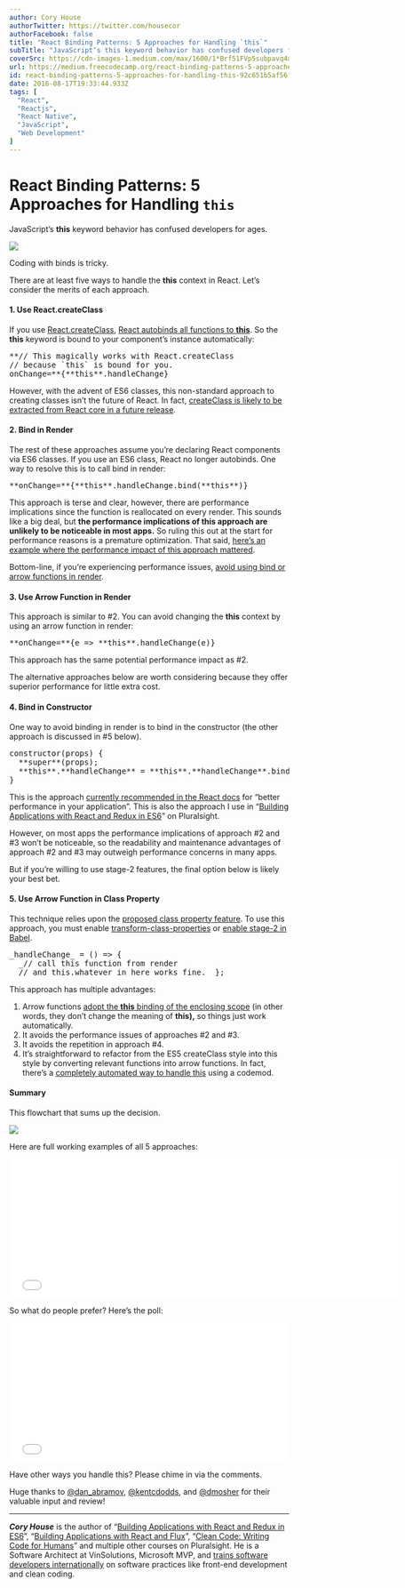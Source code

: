 ```yaml
---
author: Cory House
authorTwitter: https://twitter.com/housecor
authorFacebook: false
title: "React Binding Patterns: 5 Approaches for Handling `this`"
subTitle: "JavaScript’s this keyword behavior has confused developers for ages...."
coverSrc: https://cdn-images-1.medium.com/max/1600/1*Brf51FVp5subpavq4ax8ow.jpeg
url: https://medium.freecodecamp.org/react-binding-patterns-5-approaches-for-handling-this-92c651b5af56
id: react-binding-patterns-5-approaches-for-handling-this-92c651b5af56
date: 2016-08-17T19:33:44.933Z
tags: [
  "React",
  "Reactjs",
  "React Native",
  "JavaScript",
  "Web Development"
]
---
```

# React Binding Patterns: 5 Approaches for Handling `this`

JavaScript’s **this** keyword behavior has confused developers for ages.



![](https://cdn-images-1.medium.com/max/1600/1*Brf51FVp5subpavq4ax8ow.jpeg)

Coding with binds is tricky.



There are at least five ways to handle the **this** context in React. Let’s consider the merits of each approach.

#### 1\. Use React.createClass

If you use [React.createClass](https://facebook.github.io/react/docs/top-level-api.html#react.createclass), [React autobinds all functions to **this**](https://facebook.github.io/react/docs/tutorial.html#events). So the **this** keyword is bound to your component’s instance automatically:

<pre name="3d5d" id="3d5d" class="graf graf--pre graf-after--p">**// This magically works with React.createClass  
// because `this` is bound for you.  
onChange=**{**this**.handleChange}</pre>

However, with the advent of ES6 classes, this non-standard approach to creating classes isn’t the future of React. In fact, [createClass is likely to be extracted from React core in a future release](https://facebook.github.io/react/blog/#other-use-cases).

#### 2\. Bind in Render

The rest of these approaches assume you’re declaring React components via ES6 classes. If you use an ES6 class, React no longer autobinds. One way to resolve this is to call bind in render:

<pre name="19b8" id="19b8" class="graf graf--pre graf-after--p">**onChange=**{**this**.handleChange.bind(**this**)}</pre>

This approach is terse and clear, however, there are performance implications since the function is reallocated on every render. This sounds like a big deal, but **the performance implications of this approach are unlikely to be noticeable in most apps.** So ruling this out at the start for performance reasons is a premature optimization. That said, [here’s an example where the performance impact of this approach mattered](https://medium.com/@esamatti/react-js-pure-render-performance-anti-pattern-fb88c101332f#.hv3l5i8vb).

Bottom-line, if you’re experiencing performance issues, [avoid using bind or arrow functions in render](https://facebook.github.io/react/docs/reusable-components.html#no-autobinding).

#### 3\. Use Arrow Function in Render

This approach is similar to #2\. You can avoid changing the **this** context by using an arrow function in render:

<pre name="5a02" id="5a02" class="graf graf--pre graf-after--p">**onChange=**{e => **this**.handleChange(e)}</pre>

This approach has the same potential performance impact as #2.

The alternative approaches below are worth considering because they offer superior performance for little extra cost.

#### 4\. Bind in Constructor

One way to avoid binding in render is to bind in the constructor (the other approach is discussed in #5 below).

<pre name="791d" id="791d" class="graf graf--pre graf-after--p">constructor(props) {  
  **super**(props);  
  **this**.**handleChange** = **this**.**handleChange**.bind(**this**);  
}</pre>

This is the approach [currently recommended in the React docs](https://facebook.github.io/react/docs/reusable-components.html#es6-classes) for “better performance in your application”. This is also the approach I use in “[Building Applications with React and Redux in ES6](https://app.pluralsight.com/courses/react-redux-react-router-es6)” on Pluralsight.

However, on most apps the performance implications of approach #2 and #3 won’t be noticeable, so the readability and maintenance advantages of approach #2 and #3 may outweigh performance concerns in many apps.

But if you’re willing to use stage-2 features, the final option below is likely your best bet.

#### 5\. Use Arrow Function in Class Property

This technique relies upon the [proposed class property feature](https://github.com/jeffmo/es-class-public-fields). To use this approach, you must enable [transform-class-properties](http://babeljs.io/docs/plugins/transform-class-properties) or [enable stage-2 in Babel](http://babeljs.io/docs/plugins/preset-stage-2/).

<pre name="c078" id="c078" class="graf graf--pre graf-after--p">_handleChange_ = () => {  
  _// call this function from render   
  // and this.whatever in here works fine._ };</pre>

This approach has multiple advantages:

1.  Arrow functions [adopt the **this** binding of the enclosing scope](https://github.com/getify/You-Dont-Know-JS/blob/master/this%20%26%20object%20prototypes/ch2.md#lexical-this) (in other words, they don’t change the meaning of **this),** so things just work automatically.
2.  It avoids the performance issues of approaches #2 and #3.
3.  It avoids the repetition in approach #4.
4.  It’s straightforward to refactor from the ES5 createClass style into this style by converting relevant functions into arrow functions. In fact, there’s a [completely automated way to handle this](https://github.com/reactjs/react-codemod#class) using a codemod.

#### Summary

This flowchart that sums up the decision.



![](https://cdn-images-1.medium.com/max/1600/1*YJI4x0i0lJA110oRvjwNBw.png)



Here are full working examples of all 5 approaches:





<iframe width="700" height="250" src="/media/d3ff1d1bcffc7e6037b7d2a3fbb247ae?postId=92c651b5af56" data-media-id="d3ff1d1bcffc7e6037b7d2a3fbb247ae" allowfullscreen="" frameborder="0"></iframe>





So what do people prefer? Here’s the poll:





<iframe width="500" height="250" src="/media/e437ed3bd7cf07ebd022d15765581342?postId=92c651b5af56" data-media-id="e437ed3bd7cf07ebd022d15765581342" allowfullscreen="" frameborder="0"></iframe>





Have other ways you handle this? Please chime in via the comments.

Huge thanks to [@dan_abramov](https://twitter.com/dan_abramov), [@kentcdodds](http://www.twitter.com/kentcdodds), and [@dmosher](http://www.twitter.com/dmosher) for their valuable input and review!











* * *







**_Cory House_** is the author of “[Building Applications with React and Redux in ES6](https://app.pluralsight.com/courses/react-redux-react-router-es6)”, “[Building Applications with React and Flux](https://www.pluralsight.com/courses/react-flux-building-applications)”, “[Clean Code: Writing Code for Humans](https://www.google.com/url?sa=t&rct=j&q=&esrc=s&source=web&cd=1&cad=rja&uact=8&ved=0ahUKEwiK1pXx89nJAhUujoMKHeuWAEUQFggcMAA&url=https%3A%2F%2Fwww.pluralsight.com%2Fcourses%2Fwriting-clean-code-humans&usg=AFQjCNEBfkBoN-IgCn_1jFUqWDAUIxcmAw&sig2=Ub9Wup4k4mrw_ffPgYu3tA)” and multiple other courses on Pluralsight. He is a Software Architect at VinSolutions, Microsoft MVP, and [trains software developers internationally](http://www.bitnative.com/training/) on software practices like front-end development and clean coding.








